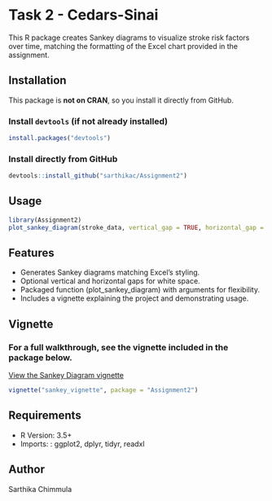 # Task 2 - Cedars-Sinai

This R package creates Sankey diagrams to visualize stroke risk factors over time, matching the formatting of the Excel chart provided in the assignment. 

## Installation

This package is **not on CRAN**, so you install it directly from GitHub.

### Install `devtools` (if not already installed)
```r
install.packages("devtools")
```
### Install directly from GitHub
```r
devtools::install_github("sarthikac/Assignment2")
```
## Usage
```r
library(Assignment2)
plot_sankey_diagram(stroke_data, vertical_gap = TRUE, horizontal_gap = TRUE)
```

## Features
- Generates Sankey diagrams matching Excel’s styling.
- Optional vertical and horizontal gaps for white space.
- Packaged function (plot_sankey_diagram) with arguments for flexibility.
- Includes a vignette explaining the project and demonstrating usage.

## Vignette
### For a full walkthrough, see the vignette included in the package below.
[View the Sankey Diagram vignette](https://sarthikac.github.io/Assignment2/)
```r
vignette("sankey_vignette", package = "Assignment2")
```

## Requirements
- R Version: 3.5+
- Imports: : ggplot2, dplyr, tidyr, readxl

## Author
Sarthika Chimmula
